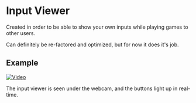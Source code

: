 # Input Viewer

Created in order to be able to show your own inputs while playing games to other users.

Can definitely be re-factored and optimized, but for now it does it's job.

## Example
[![Video](https://img.youtube.com/vi/rlaV0I4-G34?rel=0/0.jpg)](https://www.youtube-nocookie.com/embed/rlaV0I4-G34?rel=0)

The input viewer is seen under the webcam, and the buttons light up in real-time.